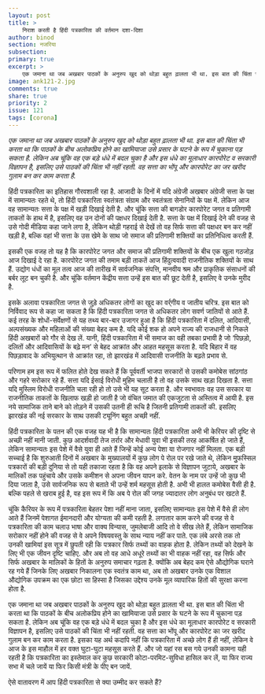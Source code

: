 ```yaml
---
layout: post
title: >
    निराश करती है हिंदी पत्रकारिता की वर्तमान दशा-दिशा
author: binod
section: नजरिया
subsection:
primary: true
excerpt: >
    एक जमाना था जब अखबार पाठकों के अनुरुप खुद को थोड़ा बहुत ढ़ालता भी था. इस बात की चिंता भी करता था कि पाठकों के बीच अलोकप्रिय होने का खामियाजा उसे प्रसार के घटने के रूप में चुकाना पड़ सकता है. लेकिन अब चूंकि वह एक बड़े धंधे में बदल चुका है और इस धंधे का मूलाधार कारपोरेट व सरकारी विज्ञापन है, इसलिए उसे पाठकों की चिंता भी नहीं रहती. वह सत्ता का भोंपू और कारपोरेट का जर खरीद गुलाम बन कर काम करता है.
image: ank121-2.jpg
comments: true
share: true
priority: 2
issue: 121
tags: [corona]
---
```

*एक जमाना था जब अखबार पाठकों के अनुरुप खुद को थोड़ा बहुत ढ़ालता भी था. इस बात की चिंता भी करता था कि पाठकों के बीच अलोकप्रिय होने का खामियाजा उसे प्रसार के घटने के रूप में चुकाना पड़ सकता है. लेकिन अब चूंकि वह एक बड़े धंधे में बदल चुका है और इस धंधे का मूलाधार कारपोरेट व सरकारी विज्ञापन है, इसलिए उसे पाठकों की चिंता भी नहीं रहती. वह सत्ता का भोंपू और कारपोरेट का जर खरीद गुलाम बन कर काम करता है.*

हिंदी पत्रकारिता का इतिहास गौरवशाली रहा है. आजादी के दिनों में यदि अंग्रेजी अखबार अंग्रेजी सत्ता के पक्ष में सामान्यतः रहते थे, तो हिंदी पत्रकारिता स्वतंत्रता संग्राम और स्वतंत्रता सेनानियों के पक्ष में. लेकिन आज वह सामान्यतः सत्ता के पक्ष में खड़ी दिखाई देती है. और चूंकि सत्ता की बागडोर कारपोरेट जगत व प्रतिगामी ताकतों के हाथ में है, इसलिए वह उन दोनों की पक्षधर दिखाई देती है. सत्ता के पक्ष में दिखाई देने की वजह से उसे गोदी मीडिया कहा जाने लगा है, लेकिन थोड़ी गहराई से देखें तो वह सिर्फ सत्ता की पक्षधर बन कर नहीं खड़ी है, बल्कि वहां भी सत्ता के उस खेमे के साथ जो समाज की प्रतिगामी शक्तियों का प्रतिनिधित्व करती हैं.

इसकी एक वजह तो यह है कि कारपोरेट जगत और समाज की प्रतिगामी शक्तियों के बीच एक खुला गठजोड़ आज दिखाई दे रहा है. कारपोरेट जगत की तमाम बड़ी ताकतें आज हिंदुत्ववादी राजनीतिक शक्तियों के साथ हैं. उद्योग धंधों का मूल तत्व आज की तारीख में सार्वजनिक संपत्ति, मानवीय श्रम और प्राकृतिक संसाधनों की बर्बर लूट बन चुकी है. और चूंकि वर्तमान केंद्रीय सत्ता उन्हें इस बात की छूट देती है, इसलिए वे उनके मुरीद है.

इसके अलावा पत्रकारिता जगत से जुड़े अधिकतर लोगों का खुद का वर्र्गीय व जातीय चरित्र. इस बात को निर्विवाद रूप से कहा जा सकता है कि हिंदी पत्रकारिता जगत से अधिकतर लोग सवर्ण जातियों से आते हैं. कई तरह के शोधों-सर्वेक्षणों से यह तथ्य बार-बार उजागर हुआ है कि हिंदी पत्रकारिता में दलित, आदिवासी, अल्पसंख्यक और महिलाओं की संख्या बेहद कम है. यदि कोई शक हो अपने राज्य की राजधानी से निकले हिंदी अखबारों को गौर से देख लें. यानी, हिंदी पत्रकारिता में भी समाज का वही तबका प्रभावी है जो ‘पिछड़ो, दलितों और आदिवासियों के बढ़े मन’ से बेहद आक्रांत और आहत महसूस करता है. यदि बिहार में वह पिछड़ावाद के अभियुत्थान से आक्रांत रहा, तो झारखंड में आदिवासी राजनीति के बढ़ते प्रभाव से.

परिणाम हम इस रूप में फलित होते देख सकते हैं कि पूर्ववर्ती भाजपा सरकारों से उसकी कमोबेस सांठगांठ और गहरे सरोकार रहे हैं. सत्ता यदि ईसाई विरोधी मुहिम चलाती है तो वह उसके साथ खड़ा दिखता है. सत्ता यदि मुस्लिम विरोधी राजनीति चला रही हो तो उसे भी यह सूट करता है. और स्वभावतः वह उस सरकार या राजनीतिक ताकतों के खिलाफ खड़ी हो जाती है जो वंचित जमात की एकजुटता से अस्तित्व में आयी है. इस नये सामाजिक ताने बाने को तोड़ने में उसकी उतनी ही रूचि है जितनी प्रतिगामी ताकतों की. इसलिए झारखंड की नई सरकार के साथ उसकी ट्यूनिंग बहुत अच्छी नहीं.  

हिंदी पत्रकारिता के पतन की एक वजह यह भी है कि सामान्यतः हिंदी पत्रकारिता अभी भी केरियर की दृष्टि से अच्छी नहीं मानी जाती. कुछ आदर्शवादी तेज तर्रार और मेधावी युवा भी इसकी तरह आकर्षित हो जाते हैं, लेकिन सामान्यतः इस पेशे में वैसे युवा ही आते हैं जिन्हें कोई अन्य पेशा या रोजगार नहीं मिलता. एक बड़ी सच्चाई है कि शुरुआती दिनों में अखबार के मुख्यालयों में कुछ लोग पे रोल पर रखे जाते थे, लेकिन मुुफस्सिल पत्रकारों की बड़ी दुनिया से तो यही तकाजा रहता है कि वह अपने इलाके से विज्ञापन जुटाये, अखबार के मालिकों तक पहुंचाये और उसके कमीशन से अपना जीवन यापन करे. वेतन के नाम पर उन्हें जो कुछ भी दिया जाता है, उसे सार्वजनिक रूप से बताते भी उन्हें शर्म महसूस होती है. अभी भी हालत कमोबेस वैसी ही है. बल्कि पहले से खराब हुई है, वह इस रूप में कि अब पे रोल की जगह ज्यादातर लोग अनुबंध पर खटते हैं.

चूंकि कैरियर के रूप में पत्रकारिता बेहतर पेशा नहीं माना जाता, इसलिए सामान्यतः इस पेशे में वैसे ही लोग आते हैं जिनमें पेशागत ईमानदारी और योग्यता की कमी रहती है. लगातार काम करने की वजह से वे पत्रकारिता की काम चलाउ भाषा और वाक्य विन्यास, जुमलेबाजी आदि तो वे सीख लेते हैं, लेकिन सामाजिक सरोकार नहीं होने की वजह से वे अपने विषयवस्तु के साथ न्याय नहीं कर पाते. एक लंबे अरसे तक तो उनकी खामियां इस सूत्र में छुपती रही कि पत्रकार सिर्फ तथ्यों का वाहक होता है. लेकिन तथ्यों को देखने के लिए भी एक जीवन दृष्टि चाहिए. और अब तो वह आधे अधूरे तथ्यों का भी वाहक नहीं रहा, वह सिर्फ और सिर्फ अखबार के मालिकों के हितों के अनुरुप समाचार गढ़ता है. क्योंकि अब बेहद कम ऐसे औद्योगिक घराने रह गये हैं जिनके लिए अखबार निकालना एक स्वतंत्र काम था, अब तो अखबार उनके एक विशाल औद्योगिक उपक्रम का एक छोटा सा हिस्सा है जिसका उद्देश्य उनके मूल व्यापारिक हितों की सुरक्षा करना होता है.

एक जमाना था जब अखबार पाठकों के अनुरुप खुद को थोड़ा बहुत ढ़ालता भी था. इस बात की चिंता भी करता था कि पाठकों के बीच अलोकप्रिय होने का खामियाजा उसे प्रसार के घटने के रूप में चुकाना पड़ सकता है. लेकिन अब चूंकि वह एक बड़े धंधे में बदल चुका है और इस धंधे का मूलाधार कारपोरेट व सरकारी विज्ञापन है, इसलिए उसे पाठकों की चिंता भी नहीं रहती. वह सत्ता का भोंपू और कारपोरेट का जर खरीद गुलाम बन कर काम करता है. इसका यह अर्थ कदापि नहीं कि पत्रकारिता में अच्छे लोग हैं ही नहीं, लेकिन वे आज के इस माहौल में हर वक्त घुटा-घुटा महसूस करते हैं. और जो यहां रस बस गये उनकी कामना यही रहती है कि पत्रकारिता का इस्तेमाल कर कुछ सरकारी कोटा-परमिट-सुविधा हासिल कर लें, या फिर राज्य सभा में चले जायें या फिर किसी मंत्री के पीए बन जायें.

ऐसे वातावरण में आप हिंदी पत्रकारिता से क्या उम्मीद कर सकते हैं?

